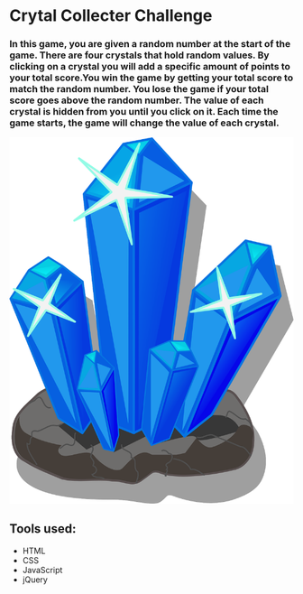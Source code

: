 # Crytal Collecter Challenge

### In this game, you are given a random number at the start of the game. There are four crystals that hold random values. By clicking on a crystal you will add a specific amount of points to your total score.You win the game by getting your total score to match the random number. You lose the game if your total score goes above the random number. The value of each crystal is hidden from you until you click on it. Each time the game starts, the game will change the value of each crystal.

![game screenshot](assets/images/crystals-155644_1280.png)

## Tools used:
* HTML
* CSS
* JavaScript
* jQuery


